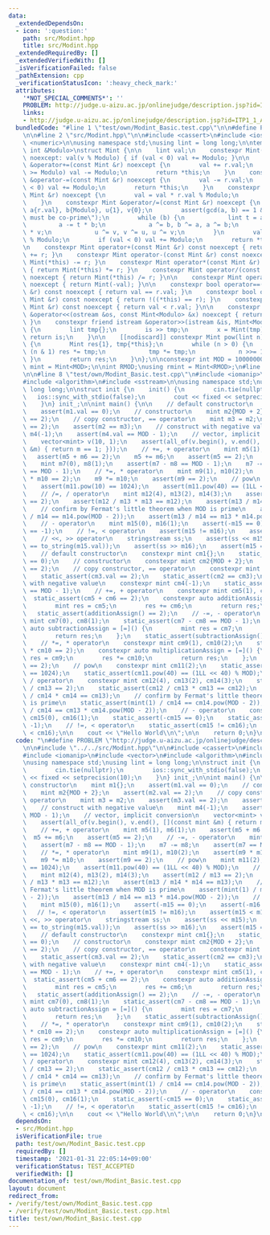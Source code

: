 ```yaml
---
data:
  _extendedDependsOn:
  - icon: ':question:'
    path: src/Modint.hpp
    title: src/Modint.hpp
  _extendedRequiredBy: []
  _extendedVerifiedWith: []
  _isVerificationFailed: false
  _pathExtension: cpp
  _verificationStatusIcon: ':heavy_check_mark:'
  attributes:
    '*NOT_SPECIAL_COMMENTS*': ''
    PROBLEM: http://judge.u-aizu.ac.jp/onlinejudge/description.jsp?id=ITP1_1_A
    links:
    - http://judge.u-aizu.ac.jp/onlinejudge/description.jsp?id=ITP1_1_A
  bundledCode: "#line 1 \"test/own/Modint_Basic.test.cpp\"\n\n#define PROBLEM \"http://judge.u-aizu.ac.jp/onlinejudge/description.jsp?id=ITP1_1_A\"\
    \n\n#line 2 \"src/Modint.hpp\"\n\n#include <cassert>\n#include <iostream>\n#include\
    \ <numeric>\n\nusing namespace std;\nusing lint = long long;\n\ntemplate<const\
    \ int &Modulo>\nstruct Mint {\n\n    lint val;\n    constexpr Mint(lint v = 0)\
    \ noexcept: val(v % Modulo) { if (val < 0) val += Modulo; }\n\n    constexpr Mint\
    \ &operator+=(const Mint &r) noexcept {\n        val += r.val;\n        if (val\
    \ >= Modulo) val -= Modulo;\n        return *this;\n    }\n    constexpr Mint\
    \ &operator-=(const Mint &r) noexcept {\n        val -= r.val;\n        if (val\
    \ < 0) val += Modulo;\n        return *this;\n    }\n    constexpr Mint &operator*=(const\
    \ Mint &r) noexcept {\n        val = val * r.val % Modulo;\n        return *this;\n\
    \    }\n    constexpr Mint &operator/=(const Mint &r) noexcept {\n        lint\
    \ a{r.val}, b{Modulo}, u{1}, v{0};\n        assert(gcd(a, b) == 1 && \"a and b\
    \ must be co-prime\");\n        while (b) {\n            lint t = a / b;\n   \
    \         a -= t * b;\n            a ^= b, b ^= a, a ^= b;\n            u -= t\
    \ * v;\n            u ^= v, v ^= u, u ^= v;\n        }\n        val = val * u\
    \ % Modulo;\n        if (val < 0) val += Modulo;\n        return *this;\n    }\n\
    \n    constexpr Mint operator+(const Mint &r) const noexcept { return Mint(*this)\
    \ += r; }\n    constexpr Mint operator-(const Mint &r) const noexcept { return\
    \ Mint(*this) -= r; }\n    constexpr Mint operator*(const Mint &r) const noexcept\
    \ { return Mint(*this) *= r; }\n    constexpr Mint operator/(const Mint &r) const\
    \ noexcept { return Mint(*this) /= r; }\n\n    constexpr Mint operator-() const\
    \ noexcept { return Mint(-val); }\n\n    constexpr bool operator==(const Mint\
    \ &r) const noexcept { return val == r.val; }\n    constexpr bool operator!=(const\
    \ Mint &r) const noexcept { return !((*this) == r); }\n    constexpr bool operator<(const\
    \ Mint &r) const noexcept { return val < r.val; }\n\n    constexpr friend ostream\
    \ &operator<<(ostream &os, const Mint<Modulo> &x) noexcept { return os << x.val;\
    \ }\n    constexpr friend istream &operator>>(istream &is, Mint<Modulo> &x) noexcept\
    \ {\n        lint tmp{};\n        is >> tmp;\n        x = Mint(tmp);\n       \
    \ return is;\n    }\n\n    [[nodiscard]] constexpr Mint pow(lint n) const noexcept\
    \ {\n        Mint res{1}, tmp{*this};\n        while (n > 0) {\n            if\
    \ (n & 1) res *= tmp;\n            tmp *= tmp;\n            n >>= 1;\n       \
    \ }\n        return res;\n    }\n};\n\nconstexpr int MOD = 1000000007;\nusing\
    \ mint = Mint<MOD>;\n\nint RMOD;\nusing rmint = Mint<RMOD>;\n#line 5 \"test/own/Modint_Basic.test.cpp\"\
    \n\n#line 8 \"test/own/Modint_Basic.test.cpp\"\n#include <iomanip>\n#include <vector>\n\
    #include <algorithm>\n#include <sstream>\n\nusing namespace std;\nusing lint =\
    \ long long;\n\nstruct init {\n    init() {\n        cin.tie(nullptr);\n     \
    \   ios::sync_with_stdio(false);\n        cout << fixed << setprecision(10);\n\
    \    }\n} init_;\n\nint main() {\n\n    // default constructor\n    mint m1{};\n\
    \    assert(m1.val == 0);\n    // constructor\n    mint m2{MOD + 2};\n    assert(m2.val\
    \ == 2);\n    // copy constructor, == operator\n    mint m3 = m2;\n    assert(m3.val\
    \ == 2);\n    assert(m2 == m3);\n    // construct with negative value\n    mint\
    \ m4(-1);\n    assert(m4.val == MOD - 1);\n    // vector, implicit conversion\n\
    \    vector<mint> v(10, 1);\n    assert(all_of(v.begin(), v.end(), [](const mint\
    \ &m) { return m == 1; }));\n    // +=, + operator\n    mint m5(1), m6(1);\n \
    \   assert(m5 + m6 == 2);\n    m5 += m6;\n    assert(m5 == 2);\n    // -=, - operator\n\
    \    mint m7(0), m8(1);\n    assert(m7 - m8 == MOD - 1);\n    m7 -= m8;\n    assert(m7\
    \ == MOD - 1);\n    // *=, * operator\n    mint m9(1), m10(2);\n    assert(m9\
    \ * m10 == 2);\n    m9 *= m10;\n    assert(m9 == 2);\n    // pow\n    mint m11(2);\n\
    \    assert(m11.pow(10) == 1024);\n    assert(m11.pow(40) == (1LL << 40) % MOD);\n\
    \    // /=, / operator\n    mint m12(4), m13(2), m14(3);\n    assert(m12 / m13\
    \ == 2);\n    assert(m12 / m13 * m13 == m12);\n    assert(m13 / m14 * m14 == m13);\n\
    \    // confirm by Fermat's little theorem when MOD is prime\n    assert(mint(1)\
    \ / m14 == m14.pow(MOD - 2));\n    assert(m13 / m14 == m13 * m14.pow(MOD - 2));\n\
    \    // - operator\n    mint m15(0), m16(1);\n    assert(-m15 == 0);\n    assert(-m16\
    \ == -1);\n    // !=, < operator\n    assert(m15 != m16);\n    assert(m15 < m16);\n\
    \    // <<, >> operator\n    stringstream ss;\n    assert(ss << m15);\n    assert(ss.str()\
    \ == to_string(m15.val));\n    assert(ss >> m16);\n    assert(m15 == m16);\n\n\
    \    // default constructor\n    constexpr mint cm1{};\n    static_assert(cm1.val\
    \ == 0);\n    // constructor\n    constexpr mint cm2{MOD + 2};\n    static_assert(cm2.val\
    \ == 2);\n    // copy constructor, == operator\n    constexpr mint cm3 = cm2;\n\
    \    static_assert(cm3.val == 2);\n    static_assert(cm2 == cm3);\n    // construct\
    \ with negative value\n    constexpr mint cm4(-1);\n    static_assert(cm4.val\
    \ == MOD - 1);\n    // +=, + operator\n    constexpr mint cm5(1), cm6(1);\n  \
    \  static_assert(cm5 + cm6 == 2);\n    constexpr auto additionAssign = [=]() {\n\
    \        mint res = cm5;\n        res += cm6;\n        return res;\n    };\n \
    \   static_assert(additionAssign() == 2);\n    // -=, - operator\n    constexpr\
    \ mint cm7(0), cm8(1);\n    static_assert(cm7 - cm8 == MOD - 1);\n    constexpr\
    \ auto subtractionAssign = [=]() {\n        mint res = cm7;\n        res -= cm8;\n\
    \        return res;\n    };\n    static_assert(subtractionAssign() == MOD - 1);\n\
    \    // *=, * operator\n    constexpr mint cm9(1), cm10(2);\n    static_assert(cm9\
    \ * cm10 == 2);\n    constexpr auto multiplicationAssign = [=]() {\n        mint\
    \ res = cm9;\n        res *= cm10;\n        return res;\n    };\n    static_assert(multiplicationAssign()\
    \ == 2);\n    // pow\n    constexpr mint cm11(2);\n    static_assert(cm11.pow(10)\
    \ == 1024);\n    static_assert(cm11.pow(40) == (1LL << 40) % MOD);\n    // /=,\
    \ / operator\n    constexpr mint cm12(4), cm13(2), cm14(3);\n    static_assert(cm12\
    \ / cm13 == 2);\n    static_assert(cm12 / cm13 * cm13 == cm12);\n    static_assert(cm13\
    \ / cm14 * cm14 == cm13);\n    // confirm by Fermat's little theorem when MOD\
    \ is prime\n    static_assert(mint(1) / cm14 == cm14.pow(MOD - 2));\n    static_assert(cm13\
    \ / cm14 == cm13 * cm14.pow(MOD - 2));\n    // - operator\n    constexpr mint\
    \ cm15(0), cm16(1);\n    static_assert(-cm15 == 0);\n    static_assert(-cm16 ==\
    \ -1);\n    // !=, < operator\n    static_assert(cm15 != cm16);\n    static_assert(cm15\
    \ < cm16);\n\n    cout << \"Hello World\\n\";\n\n    return 0;\n}\n"
  code: "\n#define PROBLEM \"http://judge.u-aizu.ac.jp/onlinejudge/description.jsp?id=ITP1_1_A\"\
    \n\n#include \"../../src/Modint.hpp\"\n\n#include <cassert>\n#include <iostream>\n\
    #include <iomanip>\n#include <vector>\n#include <algorithm>\n#include <sstream>\n\
    \nusing namespace std;\nusing lint = long long;\n\nstruct init {\n    init() {\n\
    \        cin.tie(nullptr);\n        ios::sync_with_stdio(false);\n        cout\
    \ << fixed << setprecision(10);\n    }\n} init_;\n\nint main() {\n\n    // default\
    \ constructor\n    mint m1{};\n    assert(m1.val == 0);\n    // constructor\n\
    \    mint m2{MOD + 2};\n    assert(m2.val == 2);\n    // copy constructor, ==\
    \ operator\n    mint m3 = m2;\n    assert(m3.val == 2);\n    assert(m2 == m3);\n\
    \    // construct with negative value\n    mint m4(-1);\n    assert(m4.val ==\
    \ MOD - 1);\n    // vector, implicit conversion\n    vector<mint> v(10, 1);\n\
    \    assert(all_of(v.begin(), v.end(), [](const mint &m) { return m == 1; }));\n\
    \    // +=, + operator\n    mint m5(1), m6(1);\n    assert(m5 + m6 == 2);\n  \
    \  m5 += m6;\n    assert(m5 == 2);\n    // -=, - operator\n    mint m7(0), m8(1);\n\
    \    assert(m7 - m8 == MOD - 1);\n    m7 -= m8;\n    assert(m7 == MOD - 1);\n\
    \    // *=, * operator\n    mint m9(1), m10(2);\n    assert(m9 * m10 == 2);\n\
    \    m9 *= m10;\n    assert(m9 == 2);\n    // pow\n    mint m11(2);\n    assert(m11.pow(10)\
    \ == 1024);\n    assert(m11.pow(40) == (1LL << 40) % MOD);\n    // /=, / operator\n\
    \    mint m12(4), m13(2), m14(3);\n    assert(m12 / m13 == 2);\n    assert(m12\
    \ / m13 * m13 == m12);\n    assert(m13 / m14 * m14 == m13);\n    // confirm by\
    \ Fermat's little theorem when MOD is prime\n    assert(mint(1) / m14 == m14.pow(MOD\
    \ - 2));\n    assert(m13 / m14 == m13 * m14.pow(MOD - 2));\n    // - operator\n\
    \    mint m15(0), m16(1);\n    assert(-m15 == 0);\n    assert(-m16 == -1);\n \
    \   // !=, < operator\n    assert(m15 != m16);\n    assert(m15 < m16);\n    //\
    \ <<, >> operator\n    stringstream ss;\n    assert(ss << m15);\n    assert(ss.str()\
    \ == to_string(m15.val));\n    assert(ss >> m16);\n    assert(m15 == m16);\n\n\
    \    // default constructor\n    constexpr mint cm1{};\n    static_assert(cm1.val\
    \ == 0);\n    // constructor\n    constexpr mint cm2{MOD + 2};\n    static_assert(cm2.val\
    \ == 2);\n    // copy constructor, == operator\n    constexpr mint cm3 = cm2;\n\
    \    static_assert(cm3.val == 2);\n    static_assert(cm2 == cm3);\n    // construct\
    \ with negative value\n    constexpr mint cm4(-1);\n    static_assert(cm4.val\
    \ == MOD - 1);\n    // +=, + operator\n    constexpr mint cm5(1), cm6(1);\n  \
    \  static_assert(cm5 + cm6 == 2);\n    constexpr auto additionAssign = [=]() {\n\
    \        mint res = cm5;\n        res += cm6;\n        return res;\n    };\n \
    \   static_assert(additionAssign() == 2);\n    // -=, - operator\n    constexpr\
    \ mint cm7(0), cm8(1);\n    static_assert(cm7 - cm8 == MOD - 1);\n    constexpr\
    \ auto subtractionAssign = [=]() {\n        mint res = cm7;\n        res -= cm8;\n\
    \        return res;\n    };\n    static_assert(subtractionAssign() == MOD - 1);\n\
    \    // *=, * operator\n    constexpr mint cm9(1), cm10(2);\n    static_assert(cm9\
    \ * cm10 == 2);\n    constexpr auto multiplicationAssign = [=]() {\n        mint\
    \ res = cm9;\n        res *= cm10;\n        return res;\n    };\n    static_assert(multiplicationAssign()\
    \ == 2);\n    // pow\n    constexpr mint cm11(2);\n    static_assert(cm11.pow(10)\
    \ == 1024);\n    static_assert(cm11.pow(40) == (1LL << 40) % MOD);\n    // /=,\
    \ / operator\n    constexpr mint cm12(4), cm13(2), cm14(3);\n    static_assert(cm12\
    \ / cm13 == 2);\n    static_assert(cm12 / cm13 * cm13 == cm12);\n    static_assert(cm13\
    \ / cm14 * cm14 == cm13);\n    // confirm by Fermat's little theorem when MOD\
    \ is prime\n    static_assert(mint(1) / cm14 == cm14.pow(MOD - 2));\n    static_assert(cm13\
    \ / cm14 == cm13 * cm14.pow(MOD - 2));\n    // - operator\n    constexpr mint\
    \ cm15(0), cm16(1);\n    static_assert(-cm15 == 0);\n    static_assert(-cm16 ==\
    \ -1);\n    // !=, < operator\n    static_assert(cm15 != cm16);\n    static_assert(cm15\
    \ < cm16);\n\n    cout << \"Hello World\\n\";\n\n    return 0;\n}\n"
  dependsOn:
  - src/Modint.hpp
  isVerificationFile: true
  path: test/own/Modint_Basic.test.cpp
  requiredBy: []
  timestamp: '2021-01-31 22:05:14+09:00'
  verificationStatus: TEST_ACCEPTED
  verifiedWith: []
documentation_of: test/own/Modint_Basic.test.cpp
layout: document
redirect_from:
- /verify/test/own/Modint_Basic.test.cpp
- /verify/test/own/Modint_Basic.test.cpp.html
title: test/own/Modint_Basic.test.cpp
---
```

